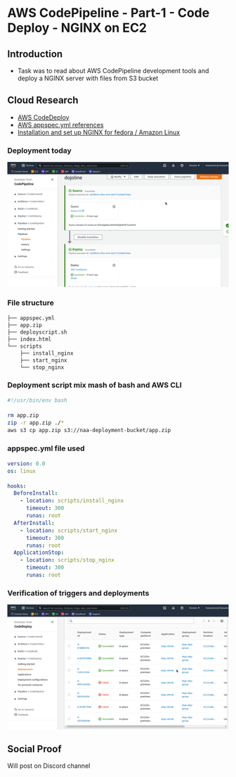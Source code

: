 # AWS CodePipeline - Part-1 - Code Deploy - NGINX on EC2

## Introduction

- Task was to read about AWS CodePipeline development tools and deploy a NGINX server with files from S3 bucket

## Cloud Research

- [AWS CodeDeploy](https://docs.aws.amazon.com/codedeploy/latest/userguide/welcome.html)
- [AWS appspec.yml references](https://docs.aws.amazon.com/codedeploy/latest/userguide/reference-appspec-file.html)
- [Installation and set up NGINX for fedora / Amazon Linux](https://devcoops.com/install-nginx-on-aws-ec2-amazon-linux/)

### Deployment today 

![S3 to EC2 via AWS CodeDeploy](assets/13225220-screen.png)


### File structure

```
├── appspec.yml
├── app.zip
├── deployscript.sh
├── index.html
└── scripts
    ├── install_nginx
    ├── start_nginx
    └── stop_nginx
```

### Deployment script mix mash of bash and AWS CLI

```bash
#!/usr/bin/env bash

rm app.zip
zip -r app.zip ./*
aws s3 cp app.zip s3://naa-deployment-bucket/app.zip
```

### appspec.yml file used

```yaml
version: 0.0
os: linux

hooks:
  BeforeInstall:
    - location: scripts/install_nginx
      timeout: 300
      runas: root
  AfterInstall:
    - location: scripts/start_nginx
      timeout: 300
      runas: root
  ApplicationStop:
    - location: scripts/stop_nginx
      timeout: 300
      runas: root
```

### Verification of triggers and deployments

![Errors simulated to fail the deployment](assets/13231136-screen.png)

## Social Proof

Will post on Discord channel
